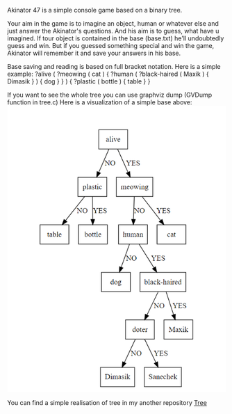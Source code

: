 Akinator 47 is a simple console game based on a binary tree.

Your aim in the game is to imagine an object, human or whatever else and just answer the Akinator's questions. And his aim is to guess, what have u imagined.
If tour object is contained in the base (base.txt) he'll undoubtedly guess and win. But if you guessed something special and win the game, Akinator will remember it and save your answers in his base.

Base saving and reading is based on full bracket notation. Here is a simple example:
  ?alive (
	  ?meowing (
		  cat
		  ) {
		  ?human (
			  ?black-haired (
				  Maxik
				  ) {
				  Dimasik
				  }
			  ) {
			  dog
		  	}
  		}
	  ) {
	  ?plastic (
		  bottle
		  ) {
		  table
		  }
	  }

If you want to see the whole tree you can use graphviz dump (GVDump function in tree.c) Here is a visualization of a simple base above:
![illustration](https://github.com/krutoi-muzhik/Akinator-47/blob/main/graph/graph.png)

You can find a simple realisation of tree in my another repository [Tree](https://github.com/krutoi-muzhik/Tree)

